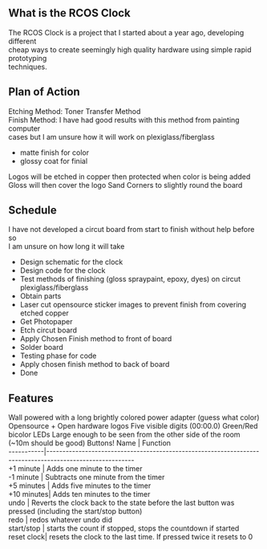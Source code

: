 What is the RCOS Clock
----------------------
The RCOS Clock is a project that I started about a year ago, developing different  
cheap ways to create seemingly high quality hardware using simple rapid prototyping  
techniques. 


Plan of Action
--------------
Etching Method: Toner Transfer Method  
Finish Method: I have had good results with this method from painting computer  
cases but I am unsure how it will work on plexiglass/fiberglass  

* matte finish for color
* glossy coat for finial

Logos will be etched in copper then protected when color is being added  
Gloss will then cover the logo
Sand Corners to slightly round the board

Schedule
--------
I have not developed a circut board from start to finish without help before so  
I am unsure on how long it will take  

* Design schematic for the clock
* Design code for the clock
* Test methods of finishing (gloss spraypaint, epoxy, dyes) on circut plexiglass/fiberglass
* Obtain parts
* Laser cut opensource sticker images to prevent finish from covering etched copper 
* Get Photopaper
* Etch circut board
* Apply Chosen Finish method to front of board
* Solder board
* Testing phase for code
* Apply chosen finish method to back of board
* Done

Features
--------
Wall powered with a long brightly colored power adapter (guess what color)
Opensource + Open hardware logos
Five visible digits (00:00.0)
Green/Red bicolor LEDs
Large enough to be seen from the other side of the room (~10m should be good)
Buttons!
Name       | Function  
-----------|---------------------------------------------------------------------------------------------------------  
+1 minute  | Adds one minute to the timer  
-1 minute  | Subtracts one minute from the timer  
+5 minutes | Adds five minutes to the timer  
+10 minutes| Adds ten minutes to the timer  
undo       | Reverts the clock back to the state before the last button was pressed (including the start/stop button)  
redo       | redos whatever undo did  
start/stop | starts the count if stopped, stops the countdown if started  
reset clock| resets the clock to the last time. If pressed twice it resets to 0  
